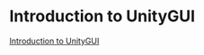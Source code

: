 # Introduction to UnityGUI
[Introduction to UnityGUI](https://aiwithcloud.com/2022/09/19/introduction_to_unitygui/)